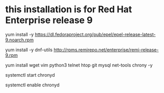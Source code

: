 # this installation is for Red Hat Enterprise release 9 
yum install -y https://dl.fedoraproject.org/pub/epel/epel-release-latest-9.noarch.rpm

yum install -y dnf-utils http://rpms.remirepo.net/enterprise/remi-release-9.rpm

yum install wget vim python3 telnet htop git mysql net-tools chrony -y

systemctl start chronyd

systemctl enable chronyd